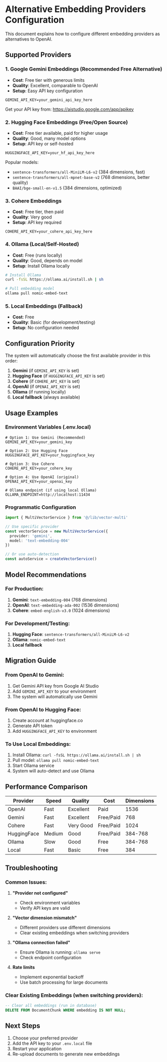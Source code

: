 # Alternative Embedding Providers Configuration

This document explains how to configure different embedding providers as alternatives to OpenAI.

## Supported Providers

### 1. Google Gemini Embeddings (Recommended Free Alternative)
- **Cost**: Free tier with generous limits
- **Quality**: Excellent, comparable to OpenAI
- **Setup**: Easy API key configuration

```env
GEMINI_API_KEY=your_gemini_api_key_here
```

Get your API key from: https://aistudio.google.com/app/apikey

### 2. Hugging Face Embeddings (Free/Open Source)
- **Cost**: Free tier available, paid for higher usage
- **Quality**: Good, many model options
- **Setup**: API key or self-hosted

```env
HUGGINGFACE_API_KEY=your_hf_api_key_here
```

Popular models:
- `sentence-transformers/all-MiniLM-L6-v2` (384 dimensions, fast)
- `sentence-transformers/all-mpnet-base-v2` (768 dimensions, better quality)
- `BAAI/bge-small-en-v1.5` (384 dimensions, optimized)

### 3. Cohere Embeddings
- **Cost**: Free tier, then paid
- **Quality**: Very good
- **Setup**: API key required

```env
COHERE_API_KEY=your_cohere_api_key_here
```

### 4. Ollama (Local/Self-Hosted)
- **Cost**: Free (runs locally)
- **Quality**: Good, depends on model
- **Setup**: Install Ollama locally

```bash
# Install Ollama
curl -fsSL https://ollama.ai/install.sh | sh

# Pull embedding model
ollama pull nomic-embed-text
```

### 5. Local Embeddings (Fallback)
- **Cost**: Free
- **Quality**: Basic (for development/testing)
- **Setup**: No configuration needed

## Configuration Priority

The system will automatically choose the first available provider in this order:

1. **Gemini** (if `GEMINI_API_KEY` is set)
2. **Hugging Face** (if `HUGGINGFACE_API_KEY` is set)
3. **Cohere** (if `COHERE_API_KEY` is set)
4. **OpenAI** (if `OPENAI_API_KEY` is set)
5. **Ollama** (if running locally)
6. **Local fallback** (always available)

## Usage Examples

### Environment Variables (.env.local)

```env
# Option 1: Use Gemini (Recommended)
GEMINI_API_KEY=your_gemini_key

# Option 2: Use Hugging Face
HUGGINGFACE_API_KEY=your_huggingface_key

# Option 3: Use Cohere
COHERE_API_KEY=your_cohere_key

# Option 4: Use OpenAI (original)
OPENAI_API_KEY=your_openai_key

# Ollama endpoint (if using local Ollama)
OLLAMA_ENDPOINT=http://localhost:11434
```

### Programmatic Configuration

```typescript
import { MultiVectorService } from '@/lib/vector-multi'

// Use specific provider
const vectorService = new MultiVectorService({
  provider: 'gemini',
  model: 'text-embedding-004'
})

// Or use auto-detection
const autoService = createVectorService()
```

## Model Recommendations

### For Production:
1. **Gemini**: `text-embedding-004` (768 dimensions)
2. **OpenAI**: `text-embedding-ada-002` (1536 dimensions)
3. **Cohere**: `embed-english-v3.0` (1024 dimensions)

### For Development/Testing:
1. **Hugging Face**: `sentence-transformers/all-MiniLM-L6-v2`
2. **Ollama**: `nomic-embed-text`
3. **Local fallback**

## Migration Guide

### From OpenAI to Gemini:
1. Get Gemini API key from Google AI Studio
2. Add `GEMINI_API_KEY` to your environment
3. The system will automatically use Gemini

### From OpenAI to Hugging Face:
1. Create account at huggingface.co
2. Generate API token
3. Add `HUGGINGFACE_API_KEY` to environment

### To Use Local Embeddings:
1. Install Ollama: `curl -fsSL https://ollama.ai/install.sh | sh`
2. Pull model: `ollama pull nomic-embed-text`
3. Start Ollama service
4. System will auto-detect and use Ollama

## Performance Comparison

| Provider | Speed | Quality | Cost | Dimensions |
|----------|-------|---------|------|------------|
| OpenAI | Fast | Excellent | Paid | 1536 |
| Gemini | Fast | Excellent | Free/Paid | 768 |
| Cohere | Fast | Very Good | Free/Paid | 1024 |
| HuggingFace | Medium | Good | Free/Paid | 384-768 |
| Ollama | Slow | Good | Free | 384-768 |
| Local | Fast | Basic | Free | 384 |

## Troubleshooting

### Common Issues:

1. **"Provider not configured"**
   - Check environment variables
   - Verify API keys are valid

2. **"Vector dimension mismatch"**
   - Different providers use different dimensions
   - Clear existing embeddings when switching providers

3. **"Ollama connection failed"**
   - Ensure Ollama is running: `ollama serve`
   - Check endpoint configuration

4. **Rate limits**
   - Implement exponential backoff
   - Use batch processing for large documents

### Clear Existing Embeddings (when switching providers):

```sql
-- Clear all embeddings (run in database)
DELETE FROM DocumentChunk WHERE embedding IS NOT NULL;
```

## Next Steps

1. Choose your preferred provider
2. Add the API key to your `.env.local` file
3. Restart your application
4. Re-upload documents to generate new embeddings
